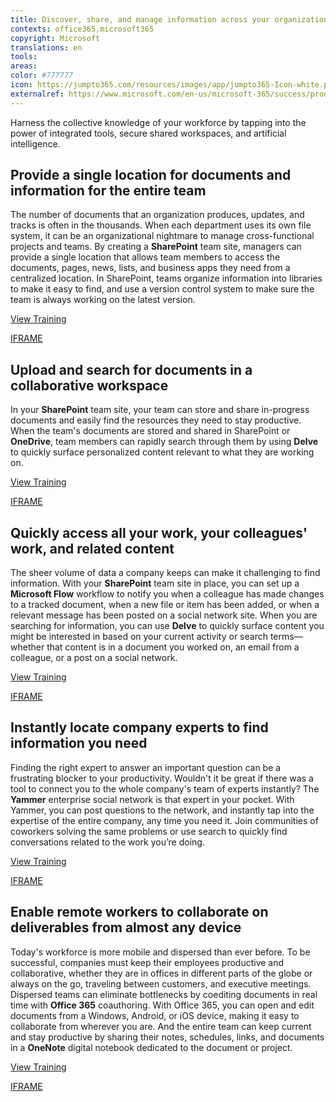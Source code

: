 ```yaml
---
title: Discover, share, and manage information across your organization
contexts: office365,microsoft365
copyright: Microsoft
translations: en
tools: 
areas: 
color: #777777
icon: https://jumpto365.com/resources/images/app/jumpto365-Icon-white.png
externalref: https://www.microsoft.com/en-us/microsoft-365/success/productivitylibrary/discover-share-and-manage-information-across-your-organization
---
```

Harness the collective knowledge of your workforce by tapping into the power of integrated tools, secure shared workspaces, and artificial intelligence.


## Provide a single location for documents and information for the entire team

The number of documents that an organization produces, updates, and tracks is often in the thousands. When each department uses its own file system, it can be an organizational nightmare to manage cross-functional projects and teams. By creating a **SharePoint** team site, managers can provide a single location that allows team members to access the documents, pages, news, lists, and business apps they need from a centralized location. In SharePoint, teams organize information into libraries to make it easy to find, and use a version control system to make sure the team is always working on the latest version. 

[View Training](https://support.office.com/article/What-is-a-SharePoint-team-site-75545757-36c3-46a7-beed-0aaa74f0401e)

[IFRAME](https://www.microsoft.com/en-us/videoplayer/embed/RE1TUdP)

## Upload and search for documents in a collaborative workspace

In your **SharePoint** team site, your team can store and share in-progress documents and easily find the resources they need to stay productive. When the team's documents are stored and shared in SharePoint or **OneDrive**, team members can rapidly search through them by using **Delve** to quickly surface personalized content relevant to what they are working on.

[View Training](https://support.office.com/article/What-is-Office-Delve-1315665a-c6af-4409-a28d-49f8916878ca)

[IFRAME](https://www.microsoft.com/en-us/videoplayer/embed/RE1TjR0)

## Quickly access all your work, your colleagues' work, and related content

The sheer volume of data a company keeps can make it challenging to find information. With your **SharePoint** team site in place, you can set up a **Microsoft Flow** workflow to notify you when a colleague has made changes to a tracked document, when a new file or item has been added, or when a relevant message has been posted on a social network site. When you are searching for information, you can use **Delve** to quickly surface content you might be interested in based on your current activity or search terms—whether that content is in a document you worked on, an email from a colleague, or a post on a social network. 

[View Training](https://flow.microsoft.com/guided-learning/learning-introducing-flow)

[IFRAME](https://www.microsoft.com/en-us/videoplayer/embed/RE1UeUC)

## Instantly locate company experts to find information you need

Finding the right expert to answer an important question can be a frustrating blocker to your productivity. Wouldn't it be great if there was a tool to connect you to the whole company's team of experts instantly? The **Yammer** enterprise social network is that expert in your pocket. With Yammer, you can post questions to the network, and instantly tap into the expertise of the entire company, any time you need it. Join communities of coworkers solving the same problems or use search to quickly find conversations related to the work you’re doing.

[View Training](https://support.office.com/article/Finding-answers-fast-17342f0d-1a52-406f-8649-e846ece66f39)

[IFRAME](https://www.microsoft.com/en-us/videoplayer/embed/RE1UHxA)

## Enable remote workers to collaborate on deliverables from almost any device

Today's workforce is more mobile and dispersed than ever before. To be successful, companies must keep their employees productive and collaborative, whether they are in offices in different parts of the globe or always on the go, traveling between customers, and executive meetings. Dispersed teams can eliminate bottlenecks by coediting documents in real time with **Office 365** coauthoring. With Office 365, you can open and edit documents from a Windows, Android, or iOS device, making it easy to collaborate from wherever you are. And the entire team can keep current and stay productive by sharing their notes, schedules, links, and documents in a **OneNote** digital notebook dedicated to the document or project.

[View Training](https://support.office.com/article/Video-Use-the-OneNote-notebook-provided-with-the-team-site-39b34ba9-29f9-4035-a792-256e85df8f1a)

[IFRAME](https://www.microsoft.com/en-us/videoplayer/embed/RE1UKbz)

